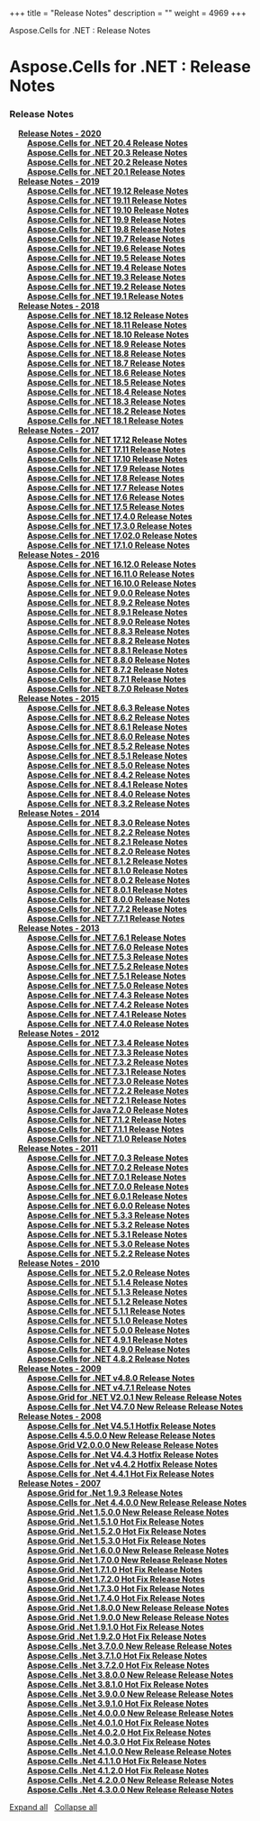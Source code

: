 +++
title = "Release Notes" 
description = "" 
weight = 4969 
+++

Aspose.Cells for .NET : Release Notes  

# Aspose.Cells for .NET : Release Notes


### Release Notes

&nbsp;&nbsp;&nbsp;&nbsp;[**Release Notes - 2020**](http://localhost:1313/cellsnet/releasenotes/releasenotes-2020/)    
&nbsp;&nbsp;&nbsp;&nbsp;&nbsp;&nbsp;&nbsp;&nbsp;[**Aspose.Cells for .NET 20.4 Release Notes**](http://localhost:1313/cellsnet/releasenotes/releasenotes-2020/aspose.cells+for+.net+20.4+release+notes)    
&nbsp;&nbsp;&nbsp;&nbsp;&nbsp;&nbsp;&nbsp;&nbsp;[**Aspose.Cells for .NET 20.3 Release Notes**](http://localhost:1313/cellsnet/releasenotes/releasenotes-2020/aspose.cells+for+.net+20.3+release+notes)    
&nbsp;&nbsp;&nbsp;&nbsp;&nbsp;&nbsp;&nbsp;&nbsp;[**Aspose.Cells for .NET 20.2 Release Notes**](http://localhost:1313/cellsnet/releasenotes/releasenotes-2020/aspose.cells+for+.net+20.2+release+notes)    
&nbsp;&nbsp;&nbsp;&nbsp;&nbsp;&nbsp;&nbsp;&nbsp;[**Aspose.Cells for .NET 20.1 Release Notes**](http://localhost:1313/cellsnet/releasenotes/releasenotes-2020/aspose.cells+for+.net+20.1+release+notes)    
&nbsp;&nbsp;&nbsp;&nbsp;[**Release Notes - 2019**](http://localhost:1313/cellsnet/releasenotes/releasenotes-2019/)    
&nbsp;&nbsp;&nbsp;&nbsp;&nbsp;&nbsp;&nbsp;&nbsp;[**Aspose.Cells for .NET 19.12 Release Notes**](http://localhost:1313/cellsnet/releasenotes/releasenotes-2019/aspose.cells+for+.net+19.12+release+notes)    
&nbsp;&nbsp;&nbsp;&nbsp;&nbsp;&nbsp;&nbsp;&nbsp;[**Aspose.Cells for .NET 19.11 Release Notes**](http://localhost:1313/cellsnet/releasenotes/releasenotes-2019/aspose.cells+for+.net+19.11+release+notes)    
&nbsp;&nbsp;&nbsp;&nbsp;&nbsp;&nbsp;&nbsp;&nbsp;[**Aspose.Cells for .NET 19.10 Release Notes**](http://localhost:1313/cellsnet/releasenotes/releasenotes-2019/aspose.cells+for+.net+19.10+release+notes)    
&nbsp;&nbsp;&nbsp;&nbsp;&nbsp;&nbsp;&nbsp;&nbsp;[**Aspose.Cells for .NET 19.9 Release Notes**](http://localhost:1313/cellsnet/releasenotes/releasenotes-2019/aspose.cells+for+.net+19.9+release+notes)    
&nbsp;&nbsp;&nbsp;&nbsp;&nbsp;&nbsp;&nbsp;&nbsp;[**Aspose.Cells for .NET 19.8 Release Notes**](http://localhost:1313/cellsnet/releasenotes/releasenotes-2019/aspose.cells+for+.net+19.8+release+notes)    
&nbsp;&nbsp;&nbsp;&nbsp;&nbsp;&nbsp;&nbsp;&nbsp;[**Aspose.Cells for .NET 19.7 Release Notes**](http://localhost:1313/cellsnet/releasenotes/releasenotes-2019/aspose.cells+for+.net+19.7+release+notes)    
&nbsp;&nbsp;&nbsp;&nbsp;&nbsp;&nbsp;&nbsp;&nbsp;[**Aspose.Cells for .NET 19.6 Release Notes**](http://localhost:1313/cellsnet/releasenotes/releasenotes-2019/aspose.cells+for+.net+19.6+release+notes)    
&nbsp;&nbsp;&nbsp;&nbsp;&nbsp;&nbsp;&nbsp;&nbsp;[**Aspose.Cells for .NET 19.5 Release Notes**](http://localhost:1313/cellsnet/releasenotes/releasenotes-2019/aspose.cells+for+.net+19.5+release+notes)    
&nbsp;&nbsp;&nbsp;&nbsp;&nbsp;&nbsp;&nbsp;&nbsp;[**Aspose.Cells for .NET 19.4 Release Notes**](http://localhost:1313/cellsnet/releasenotes/releasenotes-2019/aspose.cells+for+.net+19.4+release+notes)    
&nbsp;&nbsp;&nbsp;&nbsp;&nbsp;&nbsp;&nbsp;&nbsp;[**Aspose.Cells for .NET 19.3 Release Notes**](http://localhost:1313/cellsnet/releasenotes/releasenotes-2019/aspose.cells+for+.net+19.3+release+notes)    
&nbsp;&nbsp;&nbsp;&nbsp;&nbsp;&nbsp;&nbsp;&nbsp;[**Aspose.Cells for .NET 19.2 Release Notes**](http://localhost:1313/cellsnet/releasenotes/releasenotes-2019/aspose.cells+for+.net+19.2+release+notes)    
&nbsp;&nbsp;&nbsp;&nbsp;&nbsp;&nbsp;&nbsp;&nbsp;[**Aspose.Cells for .NET 19.1 Release Notes**](http://localhost:1313/cellsnet/releasenotes/releasenotes-2019/aspose.cells+for+.net+19.1+release+notes)    
&nbsp;&nbsp;&nbsp;&nbsp;[**Release Notes - 2018**](http://localhost:1313/cellsnet/releasenotes/releasenotes-2018/)    
&nbsp;&nbsp;&nbsp;&nbsp;&nbsp;&nbsp;&nbsp;&nbsp;[**Aspose.Cells for .NET 18.12 Release Notes**](http://localhost:1313/cellsnet/releasenotes/releasenotes-2018/aspose.cells+for+.net+18.12+release+notes)    
&nbsp;&nbsp;&nbsp;&nbsp;&nbsp;&nbsp;&nbsp;&nbsp;[**Aspose.Cells for .NET 18.11 Release Notes**](http://localhost:1313/cellsnet/releasenotes/releasenotes-2018/aspose.cells+for+.net+18.11+release+notes)    
&nbsp;&nbsp;&nbsp;&nbsp;&nbsp;&nbsp;&nbsp;&nbsp;[**Aspose.Cells for .NET 18.10 Release Notes**](http://localhost:1313/cellsnet/releasenotes/releasenotes-2018/aspose.cells+for+.net+18.10+release+notes)    
&nbsp;&nbsp;&nbsp;&nbsp;&nbsp;&nbsp;&nbsp;&nbsp;[**Aspose.Cells for .NET 18.9 Release Notes**](http://localhost:1313/cellsnet/releasenotes/releasenotes-2018/aspose.cells+for+.net+18.9+release+notes)    
&nbsp;&nbsp;&nbsp;&nbsp;&nbsp;&nbsp;&nbsp;&nbsp;[**Aspose.Cells for .NET 18.8 Release Notes**](http://localhost:1313/cellsnet/releasenotes/releasenotes-2018/aspose.cells+for+.net+18.8+release+notes)    
&nbsp;&nbsp;&nbsp;&nbsp;&nbsp;&nbsp;&nbsp;&nbsp;[**Aspose.Cells for .NET 18.7 Release Notes**](http://localhost:1313/cellsnet/releasenotes/releasenotes-2018/aspose.cells+for+.net+18.7+release+notes)    
&nbsp;&nbsp;&nbsp;&nbsp;&nbsp;&nbsp;&nbsp;&nbsp;[**Aspose.Cells for .NET 18.6 Release Notes**](http://localhost:1313/cellsnet/releasenotes/releasenotes-2018/aspose.cells+for+.net+18.6+release+notes)    
&nbsp;&nbsp;&nbsp;&nbsp;&nbsp;&nbsp;&nbsp;&nbsp;[**Aspose.Cells for .NET 18.5 Release Notes**](http://localhost:1313/cellsnet/releasenotes/releasenotes-2018/aspose.cells+for+.net+18.5+release+notes)    
&nbsp;&nbsp;&nbsp;&nbsp;&nbsp;&nbsp;&nbsp;&nbsp;[**Aspose.Cells for .NET 18.4 Release Notes**](http://localhost:1313/cellsnet/releasenotes/releasenotes-2018/aspose.cells+for+.net+18.4+release+notes)    
&nbsp;&nbsp;&nbsp;&nbsp;&nbsp;&nbsp;&nbsp;&nbsp;[**Aspose.Cells for .NET 18.3 Release Notes**](http://localhost:1313/cellsnet/releasenotes/releasenotes-2018/aspose.cells+for+.net+18.3+release+notes)    
&nbsp;&nbsp;&nbsp;&nbsp;&nbsp;&nbsp;&nbsp;&nbsp;[**Aspose.Cells for .NET 18.2 Release Notes**](http://localhost:1313/cellsnet/releasenotes/releasenotes-2018/aspose.cells+for+.net+18.2+release+notes)    
&nbsp;&nbsp;&nbsp;&nbsp;&nbsp;&nbsp;&nbsp;&nbsp;[**Aspose.Cells for .NET 18.1 Release Notes**](http://localhost:1313/cellsnet/releasenotes/releasenotes-2018/aspose.cells+for+.net+18.1+release+notes)    
&nbsp;&nbsp;&nbsp;&nbsp;[**Release Notes - 2017**](http://localhost:1313/cellsnet/releasenotes/releasenotes-2017/)    
&nbsp;&nbsp;&nbsp;&nbsp;&nbsp;&nbsp;&nbsp;&nbsp;[**Aspose.Cells for .NET 17.12 Release Notes**](http://localhost:1313/cellsnet/releasenotes/releasenotes-2017/aspose.cells+for+.net+17.12+release+notes)    
&nbsp;&nbsp;&nbsp;&nbsp;&nbsp;&nbsp;&nbsp;&nbsp;[**Aspose.Cells for .NET 17.11 Release Notes**](http://localhost:1313/cellsnet/releasenotes/releasenotes-2017/aspose.cells+for+.net+17.11+release+notes)    
&nbsp;&nbsp;&nbsp;&nbsp;&nbsp;&nbsp;&nbsp;&nbsp;[**Aspose.Cells for .NET 17.10 Release Notes**](http://localhost:1313/cellsnet/releasenotes/releasenotes-2017/aspose.cells+for+.net+17.10+release+notes)    
&nbsp;&nbsp;&nbsp;&nbsp;&nbsp;&nbsp;&nbsp;&nbsp;[**Aspose.Cells for .NET 17.9 Release Notes**](http://localhost:1313/cellsnet/releasenotes/releasenotes-2017/aspose.cells+for+.net+17.9+release+notes)    
&nbsp;&nbsp;&nbsp;&nbsp;&nbsp;&nbsp;&nbsp;&nbsp;[**Aspose.Cells for .NET 17.8 Release Notes**](http://localhost:1313/cellsnet/releasenotes/releasenotes-2017/aspose.cells+for+.net+17.8+release+notes)    
&nbsp;&nbsp;&nbsp;&nbsp;&nbsp;&nbsp;&nbsp;&nbsp;[**Aspose.Cells for .NET 17.7 Release Notes**](http://localhost:1313/cellsnet/releasenotes/releasenotes-2017/aspose.cells+for+.net+17.7+release+notes)    
&nbsp;&nbsp;&nbsp;&nbsp;&nbsp;&nbsp;&nbsp;&nbsp;[**Aspose.Cells for .NET 17.6 Release Notes**](http://localhost:1313/cellsnet/releasenotes/releasenotes-2017/aspose.cells+for+.net+17.6+release+notes)    
&nbsp;&nbsp;&nbsp;&nbsp;&nbsp;&nbsp;&nbsp;&nbsp;[**Aspose.Cells for .NET 17.5 Release Notes**](http://localhost:1313/cellsnet/releasenotes/releasenotes-2017/aspose.cells+for+.net+17.5+release+notes)    
&nbsp;&nbsp;&nbsp;&nbsp;&nbsp;&nbsp;&nbsp;&nbsp;[**Aspose.Cells for .NET 17.4.0 Release Notes**](http://localhost:1313/cellsnet/releasenotes/releasenotes-2017/aspose.cells+for+.net+17.4.0+release+notes)    
&nbsp;&nbsp;&nbsp;&nbsp;&nbsp;&nbsp;&nbsp;&nbsp;[**Aspose.Cells for .NET 17.3.0 Release Notes**](http://localhost:1313/cellsnet/releasenotes/releasenotes-2017/aspose.cells+for+.net+17.3.0+release+notes)    
&nbsp;&nbsp;&nbsp;&nbsp;&nbsp;&nbsp;&nbsp;&nbsp;[**Aspose.Cells for .NET 17.02.0 Release Notes**](http://localhost:1313/cellsnet/releasenotes/releasenotes-2017/aspose.cells+for+.net+17.02.0+release+notes)    
&nbsp;&nbsp;&nbsp;&nbsp;&nbsp;&nbsp;&nbsp;&nbsp;[**Aspose.Cells for .NET 17.1.0 Release Notes**](http://localhost:1313/cellsnet/releasenotes/releasenotes-2017/aspose.cells+for+.net+17.1.0+release+notes)    
&nbsp;&nbsp;&nbsp;&nbsp;[**Release Notes - 2016**](http://localhost:1313/cellsnet/releasenotes/releasenotes-2016/)    
&nbsp;&nbsp;&nbsp;&nbsp;&nbsp;&nbsp;&nbsp;&nbsp;[**Aspose.Cells for .NET 16.12.0 Release Notes**](http://localhost:1313/cellsnet/releasenotes/releasenotes-2016/aspose.cells+for+.net+16.12.0+release+notes)    
&nbsp;&nbsp;&nbsp;&nbsp;&nbsp;&nbsp;&nbsp;&nbsp;[**Aspose.Cells for .NET 16.11.0 Release Notes**](http://localhost:1313/cellsnet/releasenotes/releasenotes-2016/aspose.cells+for+.net+16.11.0+release+notes)    
&nbsp;&nbsp;&nbsp;&nbsp;&nbsp;&nbsp;&nbsp;&nbsp;[**Aspose.Cells for .NET 16.10.0 Release Notes**](http://localhost:1313/cellsnet/releasenotes/releasenotes-2016/aspose.cells+for+.net+16.10.0+release+notes)    
&nbsp;&nbsp;&nbsp;&nbsp;&nbsp;&nbsp;&nbsp;&nbsp;[**Aspose.Cells for .NET 9.0.0 Release Notes**](http://localhost:1313/cellsnet/releasenotes/releasenotes-2016/aspose.cells+for+.net+9.0.0+release+notes)    
&nbsp;&nbsp;&nbsp;&nbsp;&nbsp;&nbsp;&nbsp;&nbsp;[**Aspose.Cells for .NET 8.9.2 Release Notes**](http://localhost:1313/cellsnet/releasenotes/releasenotes-2016/aspose.cells+for+.net+8.9.2+release+notes)    
&nbsp;&nbsp;&nbsp;&nbsp;&nbsp;&nbsp;&nbsp;&nbsp;[**Aspose.Cells for .NET 8.9.1 Release Notes**](http://localhost:1313/cellsnet/releasenotes/releasenotes-2016/aspose.cells+for+.net+8.9.1+release+notes)    
&nbsp;&nbsp;&nbsp;&nbsp;&nbsp;&nbsp;&nbsp;&nbsp;[**Aspose.Cells for .NET 8.9.0 Release Notes**](http://localhost:1313/cellsnet/releasenotes/releasenotes-2016/aspose.cells+for+.net+8.9.0+release+notes)    
&nbsp;&nbsp;&nbsp;&nbsp;&nbsp;&nbsp;&nbsp;&nbsp;[**Aspose.Cells for .NET 8.8.3 Release Notes**](http://localhost:1313/cellsnet/releasenotes/releasenotes-2016/aspose.cells+for+.net+8.8.3+release+notes)    
&nbsp;&nbsp;&nbsp;&nbsp;&nbsp;&nbsp;&nbsp;&nbsp;[**Aspose.Cells for .NET 8.8.2 Release Notes**](http://localhost:1313/cellsnet/releasenotes/releasenotes-2016/aspose.cells+for+.net+8.8.2+release+notes)    
&nbsp;&nbsp;&nbsp;&nbsp;&nbsp;&nbsp;&nbsp;&nbsp;[**Aspose.Cells for .NET 8.8.1 Release Notes**](http://localhost:1313/cellsnet/releasenotes/releasenotes-2016/aspose.cells+for+.net+8.8.1+release+notes)    
&nbsp;&nbsp;&nbsp;&nbsp;&nbsp;&nbsp;&nbsp;&nbsp;[**Aspose.Cells for .NET 8.8.0 Release Notes**](http://localhost:1313/cellsnet/releasenotes/releasenotes-2016/aspose.cells+for+.net+8.8.0+release+notes)    
&nbsp;&nbsp;&nbsp;&nbsp;&nbsp;&nbsp;&nbsp;&nbsp;[**Aspose.Cells for .NET 8.7.2 Release Notes**](http://localhost:1313/cellsnet/releasenotes/releasenotes-2016/aspose.cells+for+.net+8.7.2+release+notes)    
&nbsp;&nbsp;&nbsp;&nbsp;&nbsp;&nbsp;&nbsp;&nbsp;[**Aspose.Cells for .NET 8.7.1 Release Notes**](http://localhost:1313/cellsnet/releasenotes/releasenotes-2016/aspose.cells+for+.net+8.7.1+release+notes)    
&nbsp;&nbsp;&nbsp;&nbsp;&nbsp;&nbsp;&nbsp;&nbsp;[**Aspose.Cells for .NET 8.7.0 Release Notes**](http://localhost:1313/cellsnet/releasenotes/releasenotes-2016/aspose.cells+for+.net+8.7.0+release+notes)    
&nbsp;&nbsp;&nbsp;&nbsp;[**Release Notes - 2015**](http://localhost:1313/cellsnet/releasenotes/releasenotes-2015/)    
&nbsp;&nbsp;&nbsp;&nbsp;&nbsp;&nbsp;&nbsp;&nbsp;[**Aspose.Cells for .NET 8.6.3 Release Notes**](http://localhost:1313/cellsnet/releasenotes/releasenotes-2015/aspose.cells+for+.net+8.6.3+release+notes)    
&nbsp;&nbsp;&nbsp;&nbsp;&nbsp;&nbsp;&nbsp;&nbsp;[**Aspose.Cells for .NET 8.6.2 Release Notes**](http://localhost:1313/cellsnet/releasenotes/releasenotes-2015/aspose.cells+for+.net+8.6.2+release+notes)    
&nbsp;&nbsp;&nbsp;&nbsp;&nbsp;&nbsp;&nbsp;&nbsp;[**Aspose.Cells for .NET 8.6.1 Release Notes**](http://localhost:1313/cellsnet/releasenotes/releasenotes-2015/aspose.cells+for+.net+8.6.1+release+notes)    
&nbsp;&nbsp;&nbsp;&nbsp;&nbsp;&nbsp;&nbsp;&nbsp;[**Aspose.Cells for .NET 8.6.0 Release Notes**](http://localhost:1313/cellsnet/releasenotes/releasenotes-2015/aspose.cells+for+.net+8.6.0+release+notes)    
&nbsp;&nbsp;&nbsp;&nbsp;&nbsp;&nbsp;&nbsp;&nbsp;[**Aspose.Cells for .NET 8.5.2 Release Notes**](http://localhost:1313/cellsnet/releasenotes/releasenotes-2015/aspose.cells+for+.net+8.5.2+release+notes)    
&nbsp;&nbsp;&nbsp;&nbsp;&nbsp;&nbsp;&nbsp;&nbsp;[**Aspose.Cells for .NET 8.5.1 Release Notes**](http://localhost:1313/cellsnet/releasenotes/releasenotes-2015/aspose.cells+for+.net+8.5.1+release+notes)    
&nbsp;&nbsp;&nbsp;&nbsp;&nbsp;&nbsp;&nbsp;&nbsp;[**Aspose.Cells for .NET 8.5.0 Release Notes**](http://localhost:1313/cellsnet/releasenotes/releasenotes-2015/aspose.cells+for+.net+8.5.0+release+notes)    
&nbsp;&nbsp;&nbsp;&nbsp;&nbsp;&nbsp;&nbsp;&nbsp;[**Aspose.Cells for .NET 8.4.2 Release Notes**](http://localhost:1313/cellsnet/releasenotes/releasenotes-2015/aspose.cells+for+.net+8.4.2+release+notes)    
&nbsp;&nbsp;&nbsp;&nbsp;&nbsp;&nbsp;&nbsp;&nbsp;[**Aspose.Cells for .NET 8.4.1 Release Notes**](http://localhost:1313/cellsnet/releasenotes/releasenotes-2015/aspose.cells+for+.net+8.4.1+release+notes)    
&nbsp;&nbsp;&nbsp;&nbsp;&nbsp;&nbsp;&nbsp;&nbsp;[**Aspose.Cells for .NET 8.4.0 Release Notes**](http://localhost:1313/cellsnet/releasenotes/releasenotes-2015/aspose.cells+for+.net+8.4.0+release+notes)    
&nbsp;&nbsp;&nbsp;&nbsp;&nbsp;&nbsp;&nbsp;&nbsp;[**Aspose.Cells for .NET 8.3.2 Release Notes**](http://localhost:1313/cellsnet/releasenotes/releasenotes-2015/aspose.cells+for+.net+8.3.2+release+notes)    
&nbsp;&nbsp;&nbsp;&nbsp;[**Release Notes - 2014**](http://localhost:1313/cellsnet/releasenotes/releasenotes-2014/)    
&nbsp;&nbsp;&nbsp;&nbsp;&nbsp;&nbsp;&nbsp;&nbsp;[**Aspose.Cells for .NET 8.3.0 Release Notes**](http://localhost:1313/cellsnet/releasenotes/releasenotes-2014/aspose.cells+for+.net+8.3.0+release+notes)    
&nbsp;&nbsp;&nbsp;&nbsp;&nbsp;&nbsp;&nbsp;&nbsp;[**Aspose.Cells for .NET 8.2.2 Release Notes**](http://localhost:1313/cellsnet/releasenotes/releasenotes-2014/aspose.cells+for+.net+8.2.2+release+notes)    
&nbsp;&nbsp;&nbsp;&nbsp;&nbsp;&nbsp;&nbsp;&nbsp;[**Aspose.Cells for .NET 8.2.1 Release Notes**](http://localhost:1313/cellsnet/releasenotes/releasenotes-2014/aspose.cells+for+.net+8.2.1+release+notes)    
&nbsp;&nbsp;&nbsp;&nbsp;&nbsp;&nbsp;&nbsp;&nbsp;[**Aspose.Cells for .NET 8.2.0 Release Notes**](http://localhost:1313/cellsnet/releasenotes/releasenotes-2014/aspose.cells+for+.net+8.2.0+release+notes)    
&nbsp;&nbsp;&nbsp;&nbsp;&nbsp;&nbsp;&nbsp;&nbsp;[**Aspose.Cells for .NET 8.1.2 Release Notes**](http://localhost:1313/cellsnet/releasenotes/releasenotes-2014/aspose.cells+for+.net+8.1.2+release+notes)    
&nbsp;&nbsp;&nbsp;&nbsp;&nbsp;&nbsp;&nbsp;&nbsp;[**Aspose.Cells for .NET 8.1.0 Release Notes**](http://localhost:1313/cellsnet/releasenotes/releasenotes-2014/aspose.cells+for+.net+8.1.0+release+notes)    
&nbsp;&nbsp;&nbsp;&nbsp;&nbsp;&nbsp;&nbsp;&nbsp;[**Aspose.Cells for .NET 8.0.2 Release Notes**](http://localhost:1313/cellsnet/releasenotes/releasenotes-2014/aspose.cells+for+.net+8.0.2+release+notes)    
&nbsp;&nbsp;&nbsp;&nbsp;&nbsp;&nbsp;&nbsp;&nbsp;[**Aspose.Cells for .NET 8.0.1 Release Notes**](http://localhost:1313/cellsnet/releasenotes/releasenotes-2014/aspose.cells+for+.net+8.0.1+release+notes)    
&nbsp;&nbsp;&nbsp;&nbsp;&nbsp;&nbsp;&nbsp;&nbsp;[**Aspose.Cells for .NET 8.0.0 Release Notes**](http://localhost:1313/cellsnet/releasenotes/releasenotes-2014/aspose.cells+for+.net+8.0.0+release+notes)    
&nbsp;&nbsp;&nbsp;&nbsp;&nbsp;&nbsp;&nbsp;&nbsp;[**Aspose.Cells for .NET 7.7.2 Release Notes**](http://localhost:1313/cellsnet/releasenotes/releasenotes-2014/aspose.cells+for+.net+7.7.2+release+notes)    
&nbsp;&nbsp;&nbsp;&nbsp;&nbsp;&nbsp;&nbsp;&nbsp;[**Aspose.Cells for .NET 7.7.1 Release Notes**](http://localhost:1313/cellsnet/releasenotes/releasenotes-2014/aspose.cells+for+.net+7.7.1+release+notes)    
&nbsp;&nbsp;&nbsp;&nbsp;[**Release Notes - 2013**](http://localhost:1313/cellsnet/releasenotes/releasenotes-2013/)    
&nbsp;&nbsp;&nbsp;&nbsp;&nbsp;&nbsp;&nbsp;&nbsp;[**Aspose.Cells for .NET 7.6.1 Release Notes**](http://localhost:1313/cellsnet/releasenotes/releasenotes-2013/aspose.cells+for+.net+7.6.1+release+notes)    
&nbsp;&nbsp;&nbsp;&nbsp;&nbsp;&nbsp;&nbsp;&nbsp;[**Aspose.Cells for .NET 7.6.0 Release Notes**](http://localhost:1313/cellsnet/releasenotes/releasenotes-2013/aspose.cells+for+.net+7.6.0+release+notes)    
&nbsp;&nbsp;&nbsp;&nbsp;&nbsp;&nbsp;&nbsp;&nbsp;[**Aspose.Cells for .NET 7.5.3 Release Notes**](http://localhost:1313/cellsnet/releasenotes/releasenotes-2013/aspose.cells+for+.net+7.5.3+release+notes)    
&nbsp;&nbsp;&nbsp;&nbsp;&nbsp;&nbsp;&nbsp;&nbsp;[**Aspose.Cells for .NET 7.5.2 Release Notes**](http://localhost:1313/cellsnet/releasenotes/releasenotes-2013/aspose.cells+for+.net+7.5.2+release+notes)    
&nbsp;&nbsp;&nbsp;&nbsp;&nbsp;&nbsp;&nbsp;&nbsp;[**Aspose.Cells for .NET 7.5.1 Release Notes**](http://localhost:1313/cellsnet/releasenotes/releasenotes-2013/aspose.cells+for+.net+7.5.1+release+notes)    
&nbsp;&nbsp;&nbsp;&nbsp;&nbsp;&nbsp;&nbsp;&nbsp;[**Aspose.Cells for .NET 7.5.0 Release Notes**](http://localhost:1313/cellsnet/releasenotes/releasenotes-2013/aspose.cells+for+.net+7.5.0+release+notes)    
&nbsp;&nbsp;&nbsp;&nbsp;&nbsp;&nbsp;&nbsp;&nbsp;[**Aspose.Cells for .NET 7.4.3 Release Notes**](http://localhost:1313/cellsnet/releasenotes/releasenotes-2013/aspose.cells+for+.net+7.4.3+release+notes)    
&nbsp;&nbsp;&nbsp;&nbsp;&nbsp;&nbsp;&nbsp;&nbsp;[**Aspose.Cells for .NET 7.4.2 Release Notes**](http://localhost:1313/cellsnet/releasenotes/releasenotes-2013/aspose.cells+for+.net+7.4.2+release+notes)    
&nbsp;&nbsp;&nbsp;&nbsp;&nbsp;&nbsp;&nbsp;&nbsp;[**Aspose.Cells for .NET 7.4.1 Release Notes**](http://localhost:1313/cellsnet/releasenotes/releasenotes-2013/aspose.cells+for+.net+7.4.1+release+notes)    
&nbsp;&nbsp;&nbsp;&nbsp;&nbsp;&nbsp;&nbsp;&nbsp;[**Aspose.Cells for .NET 7.4.0 Release Notes**](http://localhost:1313/cellsnet/releasenotes/releasenotes-2013/aspose.cells+for+.net+7.4.0+release+notes)    
&nbsp;&nbsp;&nbsp;&nbsp;[**Release Notes - 2012**](http://localhost:1313/cellsnet/releasenotes/releasenotes-2012/)    
&nbsp;&nbsp;&nbsp;&nbsp;&nbsp;&nbsp;&nbsp;&nbsp;[**Aspose.Cells for .NET 7.3.4 Release Notes**](http://localhost:1313/cellsnet/releasenotes/releasenotes-2012/aspose.cells+for+.net+7.3.4+release+notes)    
&nbsp;&nbsp;&nbsp;&nbsp;&nbsp;&nbsp;&nbsp;&nbsp;[**Aspose.Cells for .NET 7.3.3 Release Notes**](http://localhost:1313/cellsnet/releasenotes/releasenotes-2012/aspose.cells+for+.net+7.3.3+release+notes)    
&nbsp;&nbsp;&nbsp;&nbsp;&nbsp;&nbsp;&nbsp;&nbsp;[**Aspose.Cells for .NET 7.3.2 Release Notes**](http://localhost:1313/cellsnet/releasenotes/releasenotes-2012/aspose.cells+for+.net+7.3.2+release+notes)    
&nbsp;&nbsp;&nbsp;&nbsp;&nbsp;&nbsp;&nbsp;&nbsp;[**Aspose.Cells for .NET 7.3.1 Release Notes**](http://localhost:1313/cellsnet/releasenotes/releasenotes-2012/aspose.cells+for+.net+7.3.1+release+notes)    
&nbsp;&nbsp;&nbsp;&nbsp;&nbsp;&nbsp;&nbsp;&nbsp;[**Aspose.Cells for .NET 7.3.0 Release Notes**](http://localhost:1313/cellsnet/releasenotes/releasenotes-2012/aspose.cells+for+.net+7.3.0+release+notes)    
&nbsp;&nbsp;&nbsp;&nbsp;&nbsp;&nbsp;&nbsp;&nbsp;[**Aspose.Cells for .NET 7.2.2 Release Notes**](http://localhost:1313/cellsnet/releasenotes/releasenotes-2012/aspose.cells+for+.net+7.2.2+release+notes)    
&nbsp;&nbsp;&nbsp;&nbsp;&nbsp;&nbsp;&nbsp;&nbsp;[**Aspose.Cells for .NET 7.2.1 Release Notes**](http://localhost:1313/cellsnet/releasenotes/releasenotes-2012/aspose.cells+for+.net+7.2.1+release+notes)    
&nbsp;&nbsp;&nbsp;&nbsp;&nbsp;&nbsp;&nbsp;&nbsp;[**Aspose.Cells for Java 7.2.0 Release Notes**](http://localhost:1313/cellsnet/releasenotes/releasenotes-2012/aspose.cells+for+java+7.2.0+release+notes)    
&nbsp;&nbsp;&nbsp;&nbsp;&nbsp;&nbsp;&nbsp;&nbsp;[**Aspose.Cells for .NET 7.1.2 Release Notes**](http://localhost:1313/cellsnet/releasenotes/releasenotes-2012/aspose.cells+for+.net+7.1.2+release+notes)    
&nbsp;&nbsp;&nbsp;&nbsp;&nbsp;&nbsp;&nbsp;&nbsp;[**Aspose.Cells for .NET 7.1.1 Release Notes**](http://localhost:1313/cellsnet/releasenotes/releasenotes-2012/aspose.cells+for+.net+7.1.1+release+notes)    
&nbsp;&nbsp;&nbsp;&nbsp;&nbsp;&nbsp;&nbsp;&nbsp;[**Aspose.Cells for .NET 7.1.0 Release Notes**](http://localhost:1313/cellsnet/releasenotes/releasenotes-2012/aspose.cells+for+.net+7.1.0+release+notes)    
&nbsp;&nbsp;&nbsp;&nbsp;[**Release Notes - 2011**](http://localhost:1313/cellsnet/releasenotes/releasenotes-2011/)    
&nbsp;&nbsp;&nbsp;&nbsp;&nbsp;&nbsp;&nbsp;&nbsp;[**Aspose.Cells for .NET 7.0.3 Release Notes**](http://localhost:1313/cellsnet/releasenotes/releasenotes-2011/aspose.cells+for+.net+7.0.3+release+notes)    
&nbsp;&nbsp;&nbsp;&nbsp;&nbsp;&nbsp;&nbsp;&nbsp;[**Aspose.Cells for .NET 7.0.2 Release Notes**](http://localhost:1313/cellsnet/releasenotes/releasenotes-2011/aspose.cells+for+.net+7.0.2+release+notes)    
&nbsp;&nbsp;&nbsp;&nbsp;&nbsp;&nbsp;&nbsp;&nbsp;[**Aspose.Cells for .NET 7.0.1 Release Notes**](http://localhost:1313/cellsnet/releasenotes/releasenotes-2011/aspose.cells+for+.net+7.0.1+release+notes)    
&nbsp;&nbsp;&nbsp;&nbsp;&nbsp;&nbsp;&nbsp;&nbsp;[**Aspose.Cells for .NET 7.0.0 Release Notes**](http://localhost:1313/cellsnet/releasenotes/releasenotes-2011/aspose.cells+for+.net+7.0.0+release+notes)    
&nbsp;&nbsp;&nbsp;&nbsp;&nbsp;&nbsp;&nbsp;&nbsp;[**Aspose.Cells for .NET 6.0.1 Release Notes**](http://localhost:1313/cellsnet/releasenotes/releasenotes-2011/aspose.cells+for+.net+6.0.1+release+notes)    
&nbsp;&nbsp;&nbsp;&nbsp;&nbsp;&nbsp;&nbsp;&nbsp;[**Aspose.Cells for .NET 6.0.0 Release Notes**](http://localhost:1313/cellsnet/releasenotes/releasenotes-2011/aspose.cells+for+.net+6.0.0+release+notes)    
&nbsp;&nbsp;&nbsp;&nbsp;&nbsp;&nbsp;&nbsp;&nbsp;[**Aspose.Cells for .NET 5.3.3 Release Notes**](http://localhost:1313/cellsnet/releasenotes/releasenotes-2011/aspose.cells+for+.net+5.3.3+release+notes)    
&nbsp;&nbsp;&nbsp;&nbsp;&nbsp;&nbsp;&nbsp;&nbsp;[**Aspose.Cells for .NET 5.3.2 Release Notes**](http://localhost:1313/cellsnet/releasenotes/releasenotes-2011/aspose.cells+for+.net+5.3.2+release+notes)    
&nbsp;&nbsp;&nbsp;&nbsp;&nbsp;&nbsp;&nbsp;&nbsp;[**Aspose.Cells for .NET 5.3.1 Release Notes**](http://localhost:1313/cellsnet/releasenotes/releasenotes-2011/aspose.cells+for+.net+5.3.1+release+notes)    
&nbsp;&nbsp;&nbsp;&nbsp;&nbsp;&nbsp;&nbsp;&nbsp;[**Aspose.Cells for .NET 5.3.0 Release Notes**](http://localhost:1313/cellsnet/releasenotes/releasenotes-2011/aspose.cells+for+.net+5.3.0+release+notes)    
&nbsp;&nbsp;&nbsp;&nbsp;&nbsp;&nbsp;&nbsp;&nbsp;[**Aspose.Cells for .NET 5.2.2 Release Notes**](http://localhost:1313/cellsnet/releasenotes/releasenotes-2011/aspose.cells+for+.net+5.2.2+release+notes)    
&nbsp;&nbsp;&nbsp;&nbsp;[**Release Notes - 2010**](http://localhost:1313/cellsnet/releasenotes/releasenotes-2010/)    
&nbsp;&nbsp;&nbsp;&nbsp;&nbsp;&nbsp;&nbsp;&nbsp;[**Aspose.Cells for .NET 5.2.0 Release Notes**](http://localhost:1313/cellsnet/releasenotes/releasenotes-2010/aspose.cells+for+.net+5.2.0+release+notes)    
&nbsp;&nbsp;&nbsp;&nbsp;&nbsp;&nbsp;&nbsp;&nbsp;[**Aspose.Cells for .NET 5.1.4 Release Notes**](http://localhost:1313/cellsnet/releasenotes/releasenotes-2010/aspose.cells+for+.net+5.1.4+release+notes)    
&nbsp;&nbsp;&nbsp;&nbsp;&nbsp;&nbsp;&nbsp;&nbsp;[**Aspose.Cells for .NET 5.1.3 Release Notes**](http://localhost:1313/cellsnet/releasenotes/releasenotes-2010/aspose.cells+for+.net+5.1.3+release+notes)    
&nbsp;&nbsp;&nbsp;&nbsp;&nbsp;&nbsp;&nbsp;&nbsp;[**Aspose.Cells for .NET 5.1.2 Release Notes**](http://localhost:1313/cellsnet/releasenotes/releasenotes-2010/aspose.cells+for+.net+5.1.2+release+notes)    
&nbsp;&nbsp;&nbsp;&nbsp;&nbsp;&nbsp;&nbsp;&nbsp;[**Aspose.Cells for .NET 5.1.1 Release Notes**](http://localhost:1313/cellsnet/releasenotes/releasenotes-2010/aspose.cells+for+.net+5.1.1+release+notes)    
&nbsp;&nbsp;&nbsp;&nbsp;&nbsp;&nbsp;&nbsp;&nbsp;[**Aspose.Cells for .NET 5.1.0 Release Notes**](http://localhost:1313/cellsnet/releasenotes/releasenotes-2010/aspose.cells+for+.net+5.1.0+release+notes)    
&nbsp;&nbsp;&nbsp;&nbsp;&nbsp;&nbsp;&nbsp;&nbsp;[**Aspose.Cells for .NET 5.0.0 Release Notes**](http://localhost:1313/cellsnet/releasenotes/releasenotes-2010/aspose.cells+for+.net+5.0.0+release+notes)    
&nbsp;&nbsp;&nbsp;&nbsp;&nbsp;&nbsp;&nbsp;&nbsp;[**Aspose.Cells for .NET 4.9.1 Release Notes**](http://localhost:1313/cellsnet/releasenotes/releasenotes-2010/aspose.cells+for+.net+4.9.1+release+notes)    
&nbsp;&nbsp;&nbsp;&nbsp;&nbsp;&nbsp;&nbsp;&nbsp;[**Aspose.Cells for .NET 4.9.0 Release Notes**](http://localhost:1313/cellsnet/releasenotes/releasenotes-2010/aspose.cells+for+.net+4.9.0+release+notes)    
&nbsp;&nbsp;&nbsp;&nbsp;&nbsp;&nbsp;&nbsp;&nbsp;[**Aspose.Cells for .NET 4.8.2 Release Notes**](http://localhost:1313/cellsnet/releasenotes/releasenotes-2010/aspose.cells+for+.net+4.8.2+release+notes)    
&nbsp;&nbsp;&nbsp;&nbsp;[**Release Notes - 2009**](http://localhost:1313/cellsnet/releasenotes/releasenotes-2009/)    
&nbsp;&nbsp;&nbsp;&nbsp;&nbsp;&nbsp;&nbsp;&nbsp;[**Aspose.Cells for .NET v4.8.0 Release Notes**](http://localhost:1313/cellsnet/releasenotes/releasenotes-2009/aspose.cells+for+.net+v4.8.0+release+notes)    
&nbsp;&nbsp;&nbsp;&nbsp;&nbsp;&nbsp;&nbsp;&nbsp;[**Aspose.Cells for .NET v4.7.1 Release Notes**](http://localhost:1313/cellsnet/releasenotes/releasenotes-2009/aspose.cells+for+.net+v4.7.1+release+notes)    
&nbsp;&nbsp;&nbsp;&nbsp;&nbsp;&nbsp;&nbsp;&nbsp;[**Aspose.Grid for .NET V2.0.1 New Release Release Notes**](http://localhost:1313/cellsnet/releasenotes/releasenotes-2009/aspose.grid+for+.net+v2.0.1+new+release+release+notes)    
&nbsp;&nbsp;&nbsp;&nbsp;&nbsp;&nbsp;&nbsp;&nbsp;[**Aspose.Cells for .Net V4.7.0 New Release Release Notes**](http://localhost:1313/cellsnet/releasenotes/releasenotes-2009/aspose.cells+for+.net+v4.7.0+new+release+release+notes)    
&nbsp;&nbsp;&nbsp;&nbsp;[**Release Notes - 2008**](http://localhost:1313/cellsnet/releasenotes/releasenotes-2008/)    
&nbsp;&nbsp;&nbsp;&nbsp;&nbsp;&nbsp;&nbsp;&nbsp;[**Aspose.Cells for .Net V4.5.1 Hotfix Release Notes**](http://localhost:1313/cellsnet/releasenotes/releasenotes-2008/aspose.cells+for+.net+v4.5.1+hotfix+release+notes)    
&nbsp;&nbsp;&nbsp;&nbsp;&nbsp;&nbsp;&nbsp;&nbsp;[**Aspose.Cells 4.5.0.0 New Release Release Notes**](http://localhost:1313/cellsnet/releasenotes/releasenotes-2008/aspose.cells+4.5.0.0+new+release+release+notes)    
&nbsp;&nbsp;&nbsp;&nbsp;&nbsp;&nbsp;&nbsp;&nbsp;[**Aspose.Grid V2.0.0.0 New Release Release Notes**](http://localhost:1313/cellsnet/releasenotes/releasenotes-2008/aspose.grid+v2.0.0.0+new+release+release+notes)    
&nbsp;&nbsp;&nbsp;&nbsp;&nbsp;&nbsp;&nbsp;&nbsp;[**Aspose.Cells for .Net V4.4.3 Hotfix Release Notes**](http://localhost:1313/cellsnet/releasenotes/releasenotes-2008/aspose.cells+for+.net+v4.4.3+hotfix+release+notes)    
&nbsp;&nbsp;&nbsp;&nbsp;&nbsp;&nbsp;&nbsp;&nbsp;[**Aspose.Cells for .Net v4.4.2 Hotfix Release Notes**](http://localhost:1313/cellsnet/releasenotes/releasenotes-2008/aspose.cells+for+.net+v4.4.2+hotfix+release+notes)    
&nbsp;&nbsp;&nbsp;&nbsp;&nbsp;&nbsp;&nbsp;&nbsp;[**Aspose.Cells for .Net 4.4.1 Hot Fix Release Notes**](http://localhost:1313/cellsnet/releasenotes/releasenotes-2008/aspose.cells+for+.net+4.4.1+hot+fix+release+notes)    
&nbsp;&nbsp;&nbsp;&nbsp;[**Release Notes - 2007**](http://localhost:1313/cellsnet/releasenotes/releasenotes-2007/)    
&nbsp;&nbsp;&nbsp;&nbsp;&nbsp;&nbsp;&nbsp;&nbsp;[**Aspose.Grid for .Net 1.9.3 Release Notes**](http://localhost:1313/cellsnet/releasenotes/releasenotes-2007/aspose.grid+for+.net+1.9.3+release+notes)    
&nbsp;&nbsp;&nbsp;&nbsp;&nbsp;&nbsp;&nbsp;&nbsp;[**Aspose.Cells for .Net 4.4.0.0 New Release Release Notes**](http://localhost:1313/cellsnet/releasenotes/releasenotes-2007/aspose.cells+for+.net+4.4.0.0+new+release+release+notes)    
&nbsp;&nbsp;&nbsp;&nbsp;&nbsp;&nbsp;&nbsp;&nbsp;[**Aspose.Grid .Net 1.5.0.0 New Release Release Notes**](http://localhost:1313/cellsnet/releasenotes/releasenotes-2007/aspose.grid+.net+1.5.0.0+new+release+release+notes)    
&nbsp;&nbsp;&nbsp;&nbsp;&nbsp;&nbsp;&nbsp;&nbsp;[**Aspose.Grid .Net 1.5.1.0 Hot Fix Release Notes**](http://localhost:1313/cellsnet/releasenotes/releasenotes-2007/aspose.grid+.net+1.5.1.0+hot+fix+release+notes)    
&nbsp;&nbsp;&nbsp;&nbsp;&nbsp;&nbsp;&nbsp;&nbsp;[**Aspose.Grid .Net 1.5.2.0 Hot Fix Release Notes**](http://localhost:1313/cellsnet/releasenotes/releasenotes-2007/aspose.grid+.net+1.5.2.0+hot+fix+release+notes)    
&nbsp;&nbsp;&nbsp;&nbsp;&nbsp;&nbsp;&nbsp;&nbsp;[**Aspose.Grid .Net 1.5.3.0 Hot Fix Release Notes**](http://localhost:1313/cellsnet/releasenotes/releasenotes-2007/aspose.grid+.net+1.5.3.0+hot+fix+release+notes)    
&nbsp;&nbsp;&nbsp;&nbsp;&nbsp;&nbsp;&nbsp;&nbsp;[**Aspose.Grid .Net 1.6.0.0 New Release Release Notes**](http://localhost:1313/cellsnet/releasenotes/releasenotes-2007/aspose.grid+.net+1.6.0.0+new+release+release+notes)    
&nbsp;&nbsp;&nbsp;&nbsp;&nbsp;&nbsp;&nbsp;&nbsp;[**Aspose.Grid .Net 1.7.0.0 New Release Release Notes**](http://localhost:1313/cellsnet/releasenotes/releasenotes-2007/aspose.grid+.net+1.7.0.0+new+release+release+notes)    
&nbsp;&nbsp;&nbsp;&nbsp;&nbsp;&nbsp;&nbsp;&nbsp;[**Aspose.Grid .Net 1.7.1.0 Hot Fix Release Notes**](http://localhost:1313/cellsnet/releasenotes/releasenotes-2007/aspose.grid+.net+1.7.1.0+hot+fix+release+notes)    
&nbsp;&nbsp;&nbsp;&nbsp;&nbsp;&nbsp;&nbsp;&nbsp;[**Aspose.Grid .Net 1.7.2.0 Hot Fix Release Notes**](http://localhost:1313/cellsnet/releasenotes/releasenotes-2007/aspose.grid+.net+1.7.2.0+hot+fix+release+notes)    
&nbsp;&nbsp;&nbsp;&nbsp;&nbsp;&nbsp;&nbsp;&nbsp;[**Aspose.Grid .Net 1.7.3.0 Hot Fix Release Notes**](http://localhost:1313/cellsnet/releasenotes/releasenotes-2007/aspose.grid+.net+1.7.3.0+hot+fix+release+notes)    
&nbsp;&nbsp;&nbsp;&nbsp;&nbsp;&nbsp;&nbsp;&nbsp;[**Aspose.Grid .Net 1.7.4.0 Hot Fix Release Notes**](http://localhost:1313/cellsnet/releasenotes/releasenotes-2007/aspose.grid+.net+1.7.4.0+hot+fix+release+notes)    
&nbsp;&nbsp;&nbsp;&nbsp;&nbsp;&nbsp;&nbsp;&nbsp;[**Aspose.Grid .Net 1.8.0.0 New Release Release Notes**](http://localhost:1313/cellsnet/releasenotes/releasenotes-2007/aspose.grid+.net+1.8.0.0+new+release+release+notes)    
&nbsp;&nbsp;&nbsp;&nbsp;&nbsp;&nbsp;&nbsp;&nbsp;[**Aspose.Grid .Net 1.9.0.0 New Release Release Notes**](http://localhost:1313/cellsnet/releasenotes/releasenotes-2007/aspose.grid+.net+1.9.0.0+new+release+release+notes)    
&nbsp;&nbsp;&nbsp;&nbsp;&nbsp;&nbsp;&nbsp;&nbsp;[**Aspose.Grid .Net 1.9.1.0 Hot Fix Release Notes**](http://localhost:1313/cellsnet/releasenotes/releasenotes-2007/aspose.grid+.net+1.9.1.0+hot+fix+release+notes)    
&nbsp;&nbsp;&nbsp;&nbsp;&nbsp;&nbsp;&nbsp;&nbsp;[**Aspose.Grid .Net 1.9.2.0 Hot Fix Release Notes**](http://localhost:1313/cellsnet/releasenotes/releasenotes-2007/aspose.grid+.net+1.9.2.0+hot+fix+release+notes)    
&nbsp;&nbsp;&nbsp;&nbsp;&nbsp;&nbsp;&nbsp;&nbsp;[**Aspose.Cells .Net 3.7.0.0 New Release Release Notes**](http://localhost:1313/cellsnet/releasenotes/releasenotes-2007/aspose.cells+.net+3.7.0.0+new+release+release+notes)    
&nbsp;&nbsp;&nbsp;&nbsp;&nbsp;&nbsp;&nbsp;&nbsp;[**Aspose.Cells .Net 3.7.1.0 Hot Fix Release Notes**](http://localhost:1313/cellsnet/releasenotes/releasenotes-2007/aspose.cells+.net+3.7.1.0+hot+fix+release+notes)    
&nbsp;&nbsp;&nbsp;&nbsp;&nbsp;&nbsp;&nbsp;&nbsp;[**Aspose.Cells .Net 3.7.2.0 Hot Fix Release Notes**](http://localhost:1313/cellsnet/releasenotes/releasenotes-2007/aspose.cells+.net+3.7.2.0+hot+fix+release+notes)    
&nbsp;&nbsp;&nbsp;&nbsp;&nbsp;&nbsp;&nbsp;&nbsp;[**Aspose.Cells .Net 3.8.0.0 New Release Release Notes**](http://localhost:1313/cellsnet/releasenotes/releasenotes-2007/aspose.cells+.net+3.8.0.0+new+release+release+notes)    
&nbsp;&nbsp;&nbsp;&nbsp;&nbsp;&nbsp;&nbsp;&nbsp;[**Aspose.Cells .Net 3.8.1.0 Hot Fix Release Notes**](http://localhost:1313/cellsnet/releasenotes/releasenotes-2007/aspose.cells+.net+3.8.1.0+hot+fix+release+notes)    
&nbsp;&nbsp;&nbsp;&nbsp;&nbsp;&nbsp;&nbsp;&nbsp;[**Aspose.Cells .Net 3.9.0.0 New Release Release Notes**](http://localhost:1313/cellsnet/releasenotes/releasenotes-2007/aspose.cells+.net+3.9.0.0+new+release+release+notes)    
&nbsp;&nbsp;&nbsp;&nbsp;&nbsp;&nbsp;&nbsp;&nbsp;[**Aspose.Cells .Net 3.9.1.0 Hot Fix Release Notes**](http://localhost:1313/cellsnet/releasenotes/releasenotes-2007/aspose.cells+.net+3.9.1.0+hot+fix+release+notes)    
&nbsp;&nbsp;&nbsp;&nbsp;&nbsp;&nbsp;&nbsp;&nbsp;[**Aspose.Cells .Net 4.0.0.0 New Release Release Notes**](http://localhost:1313/cellsnet/releasenotes/releasenotes-2007/aspose.cells+.net+4.0.0.0+new+release+release+notes)    
&nbsp;&nbsp;&nbsp;&nbsp;&nbsp;&nbsp;&nbsp;&nbsp;[**Aspose.Cells .Net 4.0.1.0 Hot Fix Release Notes**](http://localhost:1313/cellsnet/releasenotes/releasenotes-2007/aspose.cells+.net+4.0.1.0+hot+fix+release+notes)    
&nbsp;&nbsp;&nbsp;&nbsp;&nbsp;&nbsp;&nbsp;&nbsp;[**Aspose.Cells .Net 4.0.2.0 Hot Fix Release Notes**](http://localhost:1313/cellsnet/releasenotes/releasenotes-2007/aspose.cells+.net+4.0.2.0+hot+fix+release+notes)    
&nbsp;&nbsp;&nbsp;&nbsp;&nbsp;&nbsp;&nbsp;&nbsp;[**Aspose.Cells .Net 4.0.3.0 Hot Fix Release Notes**](http://localhost:1313/cellsnet/releasenotes/releasenotes-2007/aspose.cells+.net+4.0.3.0+hot+fix+release+notes)    
&nbsp;&nbsp;&nbsp;&nbsp;&nbsp;&nbsp;&nbsp;&nbsp;[**Aspose.Cells .Net 4.1.0.0 New Release Release Notes**](http://localhost:1313/cellsnet/releasenotes/releasenotes-2007/aspose.cells+.net+4.1.0.0+new+release+release+notes)    
&nbsp;&nbsp;&nbsp;&nbsp;&nbsp;&nbsp;&nbsp;&nbsp;[**Aspose.Cells .Net 4.1.1.0 Hot Fix Release Notes**](http://localhost:1313/cellsnet/releasenotes/releasenotes-2007/aspose.cells+.net+4.1.1.0+hot+fix+release+notes)    
&nbsp;&nbsp;&nbsp;&nbsp;&nbsp;&nbsp;&nbsp;&nbsp;[**Aspose.Cells .Net 4.1.2.0 Hot Fix Release Notes**](http://localhost:1313/cellsnet/releasenotes/releasenotes-2007/aspose.cells+.net+4.1.2.0+hot+fix+release+notes)    
&nbsp;&nbsp;&nbsp;&nbsp;&nbsp;&nbsp;&nbsp;&nbsp;[**Aspose.Cells .Net 4.2.0.0 New Release Release Notes**](http://localhost:1313/cellsnet/releasenotes/releasenotes-2007/aspose.cells+.net+4.2.0.0+new+release+release+notes)    
&nbsp;&nbsp;&nbsp;&nbsp;&nbsp;&nbsp;&nbsp;&nbsp;[**Aspose.Cells .Net 4.3.0.0 New Release Release Notes**](http://localhost:1313/cellsnet/releasenotes/releasenotes-2007/aspose.cells+.net+4.3.0.0+new+release+release+notes)    

[Expand all](#)   [Collapse all](#)

           

